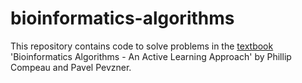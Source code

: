 # bioinformatics-algorithms
This repository contains code to solve problems in the [textbook](https://www.bioinformaticsalgorithms.org/) 'Bioinformatics Algorithms - An Active Learning Approach' by Phillip Compeau and Pavel Pevzner.
